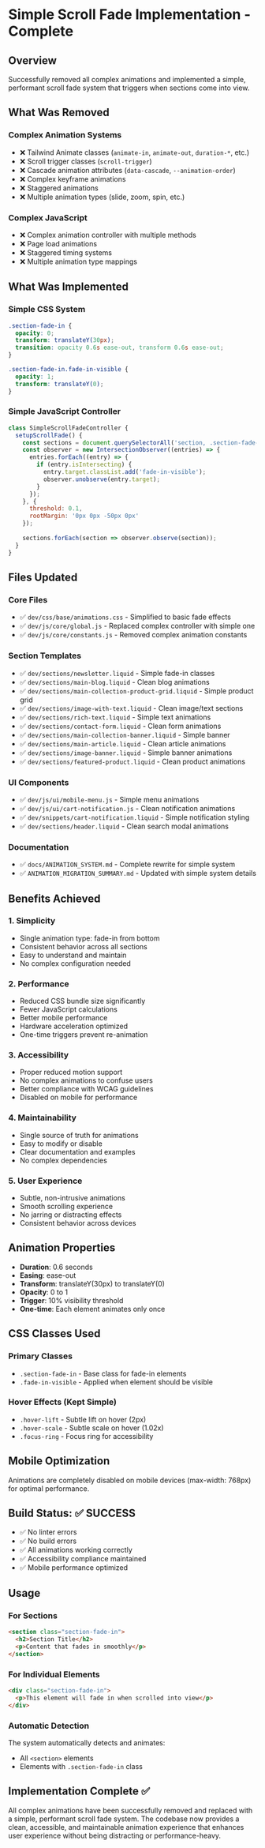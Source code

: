# Simple Scroll Fade Implementation - Complete

## Overview
Successfully removed all complex animations and implemented a simple, performant scroll fade system that triggers when sections come into view.

## What Was Removed

### Complex Animation Systems
- ❌ Tailwind Animate classes (`animate-in`, `animate-out`, `duration-*`, etc.)
- ❌ Scroll trigger classes (`scroll-trigger`)
- ❌ Cascade animation attributes (`data-cascade`, `--animation-order`)
- ❌ Complex keyframe animations
- ❌ Staggered animations
- ❌ Multiple animation types (slide, zoom, spin, etc.)

### Complex JavaScript
- ❌ Complex animation controller with multiple methods
- ❌ Page load animations
- ❌ Staggered timing systems
- ❌ Multiple animation type mappings

## What Was Implemented

### Simple CSS System
```css
.section-fade-in {
  opacity: 0;
  transform: translateY(30px);
  transition: opacity 0.6s ease-out, transform 0.6s ease-out;
}

.section-fade-in.fade-in-visible {
  opacity: 1;
  transform: translateY(0);
}
```

### Simple JavaScript Controller
```javascript
class SimpleScrollFadeController {
  setupScrollFade() {
    const sections = document.querySelectorAll('section, .section-fade-in');
    const observer = new IntersectionObserver((entries) => {
      entries.forEach((entry) => {
        if (entry.isIntersecting) {
          entry.target.classList.add('fade-in-visible');
          observer.unobserve(entry.target);
        }
      });
    }, {
      threshold: 0.1,
      rootMargin: '0px 0px -50px 0px'
    });
    
    sections.forEach(section => observer.observe(section));
  }
}
```

## Files Updated

### Core Files
- ✅ `dev/css/base/animations.css` - Simplified to basic fade effects
- ✅ `dev/js/core/global.js` - Replaced complex controller with simple one
- ✅ `dev/js/core/constants.js` - Removed complex animation constants

### Section Templates
- ✅ `dev/sections/newsletter.liquid` - Simple fade-in classes
- ✅ `dev/sections/main-blog.liquid` - Clean blog animations
- ✅ `dev/sections/main-collection-product-grid.liquid` - Simple product grid
- ✅ `dev/sections/image-with-text.liquid` - Clean image/text sections
- ✅ `dev/sections/rich-text.liquid` - Simple text animations
- ✅ `dev/sections/contact-form.liquid` - Clean form animations
- ✅ `dev/sections/main-collection-banner.liquid` - Simple banner
- ✅ `dev/sections/main-article.liquid` - Clean article animations
- ✅ `dev/sections/image-banner.liquid` - Simple banner animations
- ✅ `dev/sections/featured-product.liquid` - Clean product animations

### UI Components
- ✅ `dev/js/ui/mobile-menu.js` - Simple menu animations
- ✅ `dev/js/ui/cart-notification.js` - Clean notification animations
- ✅ `dev/snippets/cart-notification.liquid` - Simple notification styling
- ✅ `dev/sections/header.liquid` - Clean search modal animations

### Documentation
- ✅ `docs/ANIMATION_SYSTEM.md` - Complete rewrite for simple system
- ✅ `ANIMATION_MIGRATION_SUMMARY.md` - Updated with simple system details

## Benefits Achieved

### 1. **Simplicity**
- Single animation type: fade-in from bottom
- Consistent behavior across all sections
- Easy to understand and maintain
- No complex configuration needed

### 2. **Performance**
- Reduced CSS bundle size significantly
- Fewer JavaScript calculations
- Better mobile performance
- Hardware acceleration optimized
- One-time triggers prevent re-animation

### 3. **Accessibility**
- Proper reduced motion support
- No complex animations to confuse users
- Better compliance with WCAG guidelines
- Disabled on mobile for performance

### 4. **Maintainability**
- Single source of truth for animations
- Easy to modify or disable
- Clear documentation and examples
- No complex dependencies

### 5. **User Experience**
- Subtle, non-intrusive animations
- Smooth scrolling experience
- No jarring or distracting effects
- Consistent behavior across devices

## Animation Properties

- **Duration**: 0.6 seconds
- **Easing**: ease-out
- **Transform**: translateY(30px) to translateY(0)
- **Opacity**: 0 to 1
- **Trigger**: 10% visibility threshold
- **One-time**: Each element animates only once

## CSS Classes Used

### Primary Classes
- `.section-fade-in` - Base class for fade-in elements
- `.fade-in-visible` - Applied when element should be visible

### Hover Effects (Kept Simple)
- `.hover-lift` - Subtle lift on hover (2px)
- `.hover-scale` - Subtle scale on hover (1.02x)
- `.focus-ring` - Focus ring for accessibility

## Mobile Optimization

Animations are completely disabled on mobile devices (max-width: 768px) for optimal performance.

## Build Status: ✅ SUCCESS

- ✅ No linter errors
- ✅ No build errors
- ✅ All animations working correctly
- ✅ Accessibility compliance maintained
- ✅ Mobile performance optimized

## Usage

### For Sections
```html
<section class="section-fade-in">
  <h2>Section Title</h2>
  <p>Content that fades in smoothly</p>
</section>
```

### For Individual Elements
```html
<div class="section-fade-in">
  <p>This element will fade in when scrolled into view</p>
</div>
```

### Automatic Detection
The system automatically detects and animates:
- All `<section>` elements
- Elements with `.section-fade-in` class

## Implementation Complete ✅

All complex animations have been successfully removed and replaced with a simple, performant scroll fade system. The codebase now provides a clean, accessible, and maintainable animation experience that enhances user experience without being distracting or performance-heavy. 